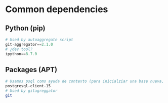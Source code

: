 # Common dependencies

## Python (pip)

```py
# Used by autoaggregate script
git-aggregator==2.1.0
# ¿dev tool?
ipython==8.7.0

```

## Packages (APT)

```sh
# Usamos psql como ayuda de contexto (para inicialziar una base nueva, y tareas de mantenimiento y backup)
postgresql-client-15
# Used by gitagreggator
git
```
